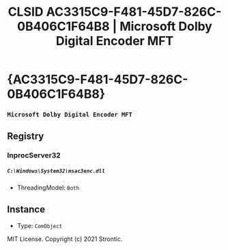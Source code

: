 ﻿---
title: "CLSID AC3315C9-F481-45D7-826C-0B406C1F64B8 | Microsoft Dolby Digital Encoder MFT"
excerpt: What is COM-Object CLSID AC3315C9-F481-45D7-826C-0B406C1F64B8?
---

# {AC3315C9-F481-45D7-826C-0B406C1F64B8}

### `Microsoft Dolby Digital Encoder MFT`

## Registry


### InprocServer32

##### `C:\Windows\System32\msac3enc.dll`
* ThreadingModel: `Both`

## Instance

* Type: `ComObject`

MIT License. Copyright (c) 2021 Strontic.


